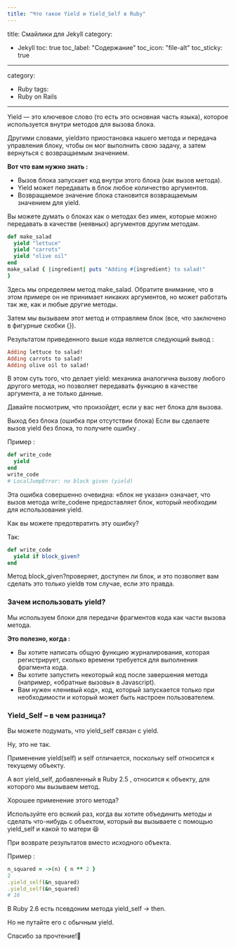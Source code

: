 ```yaml
---
title: "Что такое Yield и Yield_Self в Ruby"
---
```

title: Смайлики для Jekyll
category:
 - Jekyll
toc: true
toc_label: "Содержание"
toc_icon: "file-alt"
toc_sticky: true
---
category:
 - Ruby
tags:
 - Ruby on Rails
---

Yield — это ключевое слово (то есть это основная часть языка), которое используется внутри методов для вызова блока.

Другими словами, yieldэто приостановка нашего метода и передача управления блоку, чтобы он мог выполнить свою задачу, 
а затем вернуться с возвращаемым значением.

**Вот что вам нужно знать :**

- Вызов блока запускает код внутри этого блока (как вызов метода).
- Yield может передавать в блок любое количество аргументов.
- Возвращаемое значение блока становится возвращаемым значением для yield.

Вы можете думать о блоках как о методах без имен, которые можно передавать в качестве 
(неявных) аргументов другим методам.

```ruby
def make_salad
  yield "lettuce"
  yield "carrots"
  yield "olive oil"
end
make_salad { |ingredient| puts "Adding #{ingredient} to salad!" 
}
```
Здесь мы определяем метод make_salad. Обратите внимание, что в этом примере он не принимает никаких аргументов,
но может работать так же, как и любые другие методы.

Затем мы вызываем этот метод и отправляем блок (все, что заключено в фигурные скобки {}).

Результатом приведенного выше кода является следующий вывод :
```ruby
Adding lettuce to salad!
Adding carrots to salad!
Adding olive oil to salad!
```
В этом суть того, что делает yield: механика аналогична вызову любого другого метода,
но позволяет передавать функцию в качестве аргумента, а не только данные.

Давайте посмотрим, что произойдет, если у вас нет блока для вызова.

Выход без блока (ошибка при отсутствии блока)
Если вы сделаете вызов yield без блока, то получите ошибку .

Пример :
```ruby
def write_code
  yield
end
write_code
# LocalJumpError: no block given (yield)
```
Эта ошибка совершенно очевидна: «блок не указан» означает, что вызов метода write_codeне предоставляет блок, который необходим для использования yield.

Как вы можете предотвратить эту ошибку?

Так:
```ruby
def write_code
  yield if block_given?
end
```
Метод block_given?проверяет, доступен ли блок, и это позволяет вам сделать это только yieldв том случае, если это правда.

### Зачем использовать yield?

Мы используем блоки для передачи фрагментов кода как части вызова метода.

**Это полезно, когда :**

- Вы хотите написать общую функцию журналирования, которая регистрирует, сколько времени требуется для выполнения фрагмента кода.
- Вы хотите запустить некоторый код после завершения метода (например, «обратные вызовы» в Javascript).
- Вам нужен «ленивый код», код, который запускается только при необходимости и который может быть настроен пользователем.

### Yield_Self – в чем разница?

Вы можете подумать, что yield_self связан с yield.

Ну, это не так.

Применение yield(self) и self отличается, поскольку self относится к текущему объекту.

А вот yield_self, добавленный в Ruby 2.5 , относится к объекту, для которого мы вызываем метод.

Хорошее применение этого метода?

Используйте его всякий раз, когда вы хотите объединить методы и сделать что-нибудь с объектом, который вы
вызываете с помощью yield_self и какой то матери :laughing:

При возврате результатов вместо исходного объекта.

Пример :
```ruby
n_squared = ->(n) { n ** 2 }
2
.yield_self(&n_squared)
.yield_self(&n_squared)
# 16
```
В Ruby 2.6 есть псевдоним метода yield_self -> then.

Но не путайте его с обычным yield.

Спасибо за прочтение!🙂
